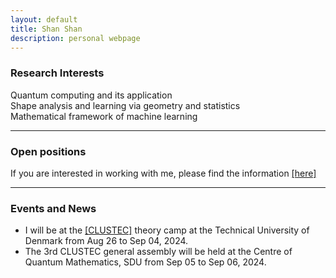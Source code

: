 ```yaml
---
layout: default
title: Shan Shan
description: personal webpage
---
```


### Research Interests 
Quantum computing and its application <br />
Shape analysis and learning via geometry and statistics <br />
Mathematical framework of machine learning
<hr />

### Open positions 
If you are interested in working with me, please find the information [[here]](../research/open.md)
<hr />	

### Events and News
* I will be at the [[CLUSTEC]](https://clustec.eu/) theory camp at the Technical University of Denmark from Aug 26 to Sep 04, 2024. <br />
* The 3rd CLUSTEC general assembly will be held at the Centre of Quantum Mathematics, SDU from Sep 05 to Sep 06, 2024. 
 
<br />
<br />
<br />
<br />
<br />
        
